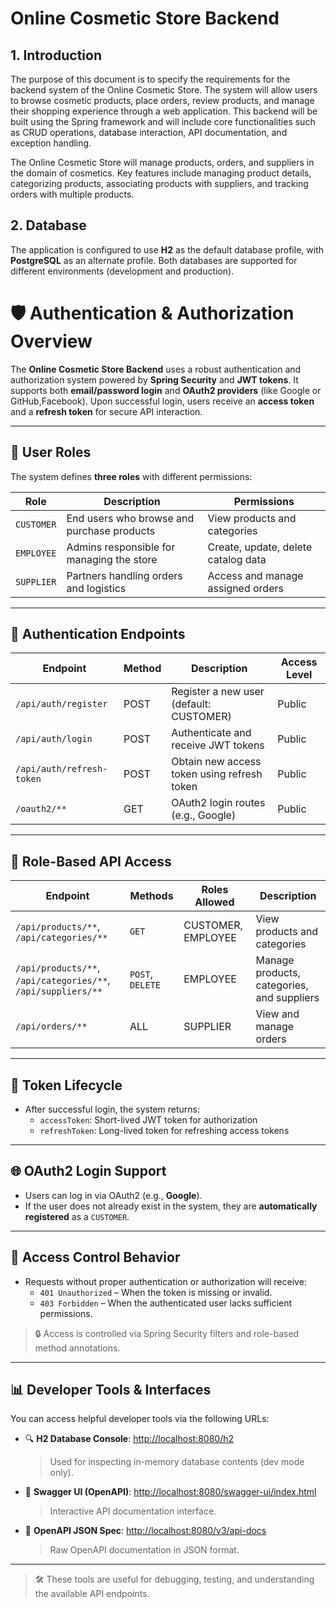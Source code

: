 # Online Cosmetic Store Backend

## 1. Introduction

The purpose of this document is to specify the requirements for the backend system of the Online Cosmetic Store. The system will allow users to browse cosmetic products, place orders, review products, and manage their shopping experience through a web application. This backend will be built using the Spring framework and will include core functionalities such as CRUD operations, database interaction, API documentation, and exception handling.

The Online Cosmetic Store will manage products, orders, and suppliers in the domain of cosmetics. Key features include managing product details, categorizing products, associating products with suppliers, and tracking orders with multiple products.

## 2. Database
The application is configured to use **H2** as the default database profile, with **PostgreSQL** as an alternate profile. Both databases are supported for different environments (development and production).


# 🛡️ Authentication & Authorization Overview

The **Online Cosmetic Store Backend** uses a robust authentication and authorization system powered by **Spring Security** and **JWT tokens**. It supports both **email/password login** and **OAuth2 providers** (like Google or GitHub,Facebook). Upon successful login, users receive an **access token** and a **refresh token** for secure API interaction.

---

## 👤 User Roles

The system defines **three roles** with different permissions:

| Role      | Description                                  | Permissions                          |
|-----------|----------------------------------------------|--------------------------------------|
| `CUSTOMER` | End users who browse and purchase products   | View products and categories         |
| `EMPLOYEE` | Admins responsible for managing the store    | Create, update, delete catalog data  |
| `SUPPLIER` | Partners handling orders and logistics       | Access and manage assigned orders    |

---

## 🔐 Authentication Endpoints

| Endpoint                | Method | Description                           | Access Level |
|-------------------------|--------|---------------------------------------|--------------|
| `/api/auth/register`    | POST   | Register a new user (default: CUSTOMER) | Public       |
| `/api/auth/login`       | POST   | Authenticate and receive JWT tokens   | Public       |
| `/api/auth/refresh-token` | POST | Obtain new access token using refresh token | Public |
| `/oauth2/**`            | GET    | OAuth2 login routes (e.g., Google)    | Public       |

---

## 📌 Role-Based API Access

| Endpoint                                             | Methods        | Roles Allowed          | Description                     |
|------------------------------------------------------|----------------|-------------------------|---------------------------------|
| `/api/products/**`, `/api/categories/**`            | `GET`          | CUSTOMER, EMPLOYEE      | View products and categories    |
| `/api/products/**`, `/api/categories/**`, `/api/suppliers/**` | `POST`, `DELETE` | EMPLOYEE                | Manage products, categories, and suppliers |
| `/api/orders/**`                                     | ALL            | SUPPLIER                | View and manage orders          |

---

## 🔁 Token Lifecycle

- After successful login, the system returns:
  - `accessToken`: Short-lived JWT token for authorization
  - `refreshToken`: Long-lived token for refreshing access tokens

 ---
 
 ## 🌐 OAuth2 Login Support

- Users can log in via OAuth2 (e.g., **Google**).
- If the user does not already exist in the system, they are **automatically registered** as a `CUSTOMER`.

---

## 🚫 Access Control Behavior

- Requests without proper authentication or authorization will receive:
  - `401 Unauthorized` – When the token is missing or invalid.
  - `403 Forbidden` – When the authenticated user lacks sufficient permissions.

> 🔒 Access is controlled via Spring Security filters and role-based method annotations.

---

## 📊 Developer Tools & Interfaces

You can access helpful developer tools via the following URLs:

- 🔍 **H2 Database Console**: [http://localhost:8080/h2](http://localhost:8080/h2)  
  > Used for inspecting in-memory database contents (dev mode only).
  
- 📘 **Swagger UI (OpenAPI)**: [http://localhost:8080/swagger-ui/index.html](http://localhost:8080/swagger-ui/index.html)  
  > Interactive API documentation interface.

- 📄 **OpenAPI JSON Spec**: [http://localhost:8080/v3/api-docs](http://localhost:8080/v3/api-docs)  
  > Raw OpenAPI documentation in JSON format.

---

> 🛠️ These tools are useful for debugging, testing, and understanding the available API endpoints.
